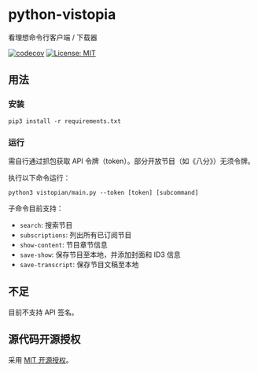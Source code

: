 # python-vistopia

看理想命令行客户端 / 下载器

[![codecov](https://codecov.io/gh/chazeon/python-vistopia/graph/badge.svg?token=UESNMCBB87)](https://codecov.io/gh/chazeon/python-vistopia)
[![License: MIT](https://img.shields.io/badge/License-MIT-yellow.svg)](https://opensource.org/licenses/MIT)

## 用法

### 安装

```
pip3 install -r requirements.txt
```

### 运行

需自行通过抓包获取 API 令牌（token）。部分开放节目（如《八分》）无须令牌。

执行以下命令运行：
```
python3 vistopian/main.py --token [token] [subcommand]
```

子命令目前支持：
- `search`: 搜索节目
- `subscriptions`: 列出所有已订阅节目
- `show-content`: 节目章节信息
- `save-show`: 保存节目至本地，并添加封面和 ID3 信息
- `save-transcript`: 保存节目文稿至本地

## 不足

目前不支持 API 签名。

## 源代码开源授权

采用 [MIT 开源授权](./LICENCE)。
